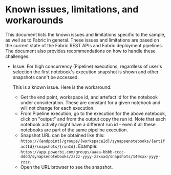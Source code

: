 # Known issues, limitations, and workarounds <!-- omit in toc -->

This document lists the known issues and limitations specific to the sample, as well as to Fabric in general. These issues and limitations are based on the current state of the Fabric REST APIs and Fabric deployment pipelines. The document also provides recommendations on how to handle these challenges.

- Issue: For high concurrency (Pipeline) executions, regardless of user's selection the first notebook's execution snapshot is shown and other snapshots cann't be accessed.

    This is a known issue. Here is the workaround:
  
    - Get the end point, workspace id, and artefact id for the notebook under consideration. These are constant for a given notebook and will not change for each execution.
    - From Pipeline execution, go to the execution for the above notebook, click on "output" and from the output copy the run id. Note that each notebook activity might have a different run id - even if all these notebooks are part of the same pipeline execution.
    - Snapshot URL can be obtained like this: `https://{endpoint}/groups/{workspaceId}/synapsenotebooks/{artifactId}/snapshots/{runId}`. Example: `https://app.powerbi.com/groups/aaaa-bbbb-cccc-dddd/synapsenotebooks/zzzz-yyyy-zzxxxd/snapshots/149xxx-yyyy-zzzz`.
    - Open the URL browser to see the snapshot.
